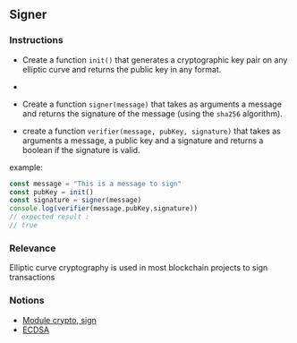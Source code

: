 ## Signer 

### Instructions

- Create a function `init()` that generates a cryptographic key pair on any elliptic curve and returns the public key in any format.
- 
- Create a function `signer(message)` that takes as arguments a message and returns the signature of the message (using the `sha256` algorithm).

- create a function `verifier(message, pubKey, signature)` that takes as arguments a message, a public key and a signature and returns a boolean if the signature is valid.


example:

```js
const message = "This is a message to sign"
const pubKey = init()
const signature = signer(message)
console.log(verifier(message,pubKey,signature))
// expected result : 
// true
```
### Relevance
Elliptic curve cryptography is used in most blockchain projects to sign transactions

### Notions

- [Module crypto, sign](https://nodejs.org/docs/latest-v14.x/api/crypto.html#crypto_class_sign)
- [ECDSA](https://cryptobook.nakov.com/digital-signatures/ecdsa-sign-verify-messages)